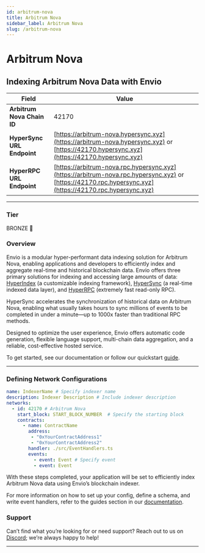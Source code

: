 ```yaml
---
id: arbitrum-nova
title: Arbitrum Nova
sidebar_label: Arbitrum Nova
slug: /arbitrum-nova
---
```


# Arbitrum Nova

## Indexing Arbitrum Nova Data with Envio

| **Field**                     | **Value**                                                                                          |
|-------------------------------|----------------------------------------------------------------------------------------------------|
| **Arbitrum Nova Chain ID**     | 42170                                                                                            |
| **HyperSync URL Endpoint**    | [https://arbitrum-nova.hypersync.xyz](https://arbitrum-nova.hypersync.xyz) or [https://42170.hypersync.xyz](https://42170.hypersync.xyz) |
| **HyperRPC URL Endpoint**     | [https://arbitrum-nova.rpc.hypersync.xyz](https://arbitrum-nova.rpc.hypersync.xyz) or [https://42170.rpc.hypersync.xyz](https://42170.rpc.hypersync.xyz) |

---

### Tier

BRONZE 🥉

### Overview

Envio is a modular hyper-performant data indexing solution for Arbitrum Nova, enabling applications and developers to efficiently index and aggregate real-time and historical blockchain data. Envio offers three primary solutions for indexing and accessing large amounts of data: [HyperIndex](/docs/HyperIndex/overview) (a customizable indexing framework), [HyperSync](/docs/HyperSync/overview) (a real-time indexed data layer), and [HyperRPC](/docs/HyperRPC/overview-hyperrpc) (extremely fast read-only RPC).

HyperSync accelerates the synchronization of historical data on Arbitrum Nova, enabling what usually takes hours to sync millions of events to be completed in under a minute—up to 1000x faster than traditional RPC methods.

Designed to optimize the user experience, Envio offers automatic code generation, flexible language support, multi-chain data aggregation, and a reliable, cost-effective hosted service.

To get started, see our documentation or follow our quickstart [guide](/docs/HyperIndex/contract-import).

---

### Defining Network Configurations

```yaml
name: IndexerName # Specify indexer name
description: Indexer Description # Include indexer description
networks:
  - id: 42170 # Arbitrum Nova  
    start_block: START_BLOCK_NUMBER  # Specify the starting block
    contracts:
      - name: ContractName
        address:
         - "0xYourContractAddress1"
         - "0xYourContractAddress2"
        handler: ./src/EventHandlers.ts
        events:
          - event: Event # Specify event
          - event: Event
```

With these steps completed, your application will be set to efficiently index Arbitrum Nova data using Envio’s blockchain indexer.

For more information on how to set up your config, define a schema, and write event handlers, refer to the guides section in our [documentation](/docs/HyperIndex/configuration-file).

### Support

Can’t find what you’re looking for or need support? Reach out to us on [Discord](https://discord.com/invite/Q9qt8gZ2fX); we’re always happy to help!

---
